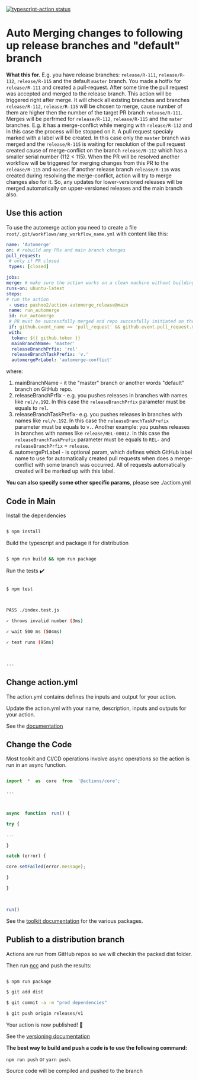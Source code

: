 <p  align="center">

<a  href="https://github.com/pashoo2/action-automerge_release"><img  alt="typescript-action status"  src="https://github.com/pashoo2/action-automerge_release/workflows/build-test/badge.svg"></a>

</p>

  

# Auto Merging changes to following up release branches and "default" branch



**What this for.**
E.g. you have release branches:
``release/R-111``, ``release/R-112``, ``release/R-115`` and the default ``master`` branch.
You made a hotfix for ``release/R-111`` and created a pull-request. After some time the pull request was accepted and merged to the release branch. This action will be triggered right after merge. It will check all existing branches and branches ``release/R-112``, ``release/R-115`` will be chosen to merge, cause number of them are higher then the number of the target PR branch ``release/R-111``. Merges will be perfrmed for ``release/R-112``, ``release/R-115`` and the ``mater`` branches. E.g. it has a merge-conflict while merging with ``release/R-112`` and in this case the process will be stopped on it. A pull request specialy marked with a label will be created. In this case only the ``master`` branch was merged and the ``release/R-115`` is waiting for resolution of the pull request created cause of merge-conflict on the branch ``release/R-112`` which has a smaller serial number (112 < 115). When the PR will be resolved another workflow will be triggered for merging changes from this PR to the ``release/R-115`` and ``master``. If another release branch ``release/R-116`` was created during resolving the merge-conflict, action will try to merge changes also for it.
 So, any updates for lower-versioned releases will be merged automatically on upper-versioned releases and the main branch also.
  


## Use this action



To use the automerge action you need to create a file ``root/.git/workflows/any_workflow_name.yml`` with content like this:
```yaml
name: 'Automerge'
on: # rebuild any PRs and main branch changes
pull_request:
 # only if PR closed
 types: [closed]

jobs:
merge: # make sure the action works on a clean machine without building
runs-on: ubuntu-latest
steps:
# run the action
 - uses: pashoo2/action-automerge_release@main
 name: run_automerge
 id: run_automerge
 # PR must be successfully merged and repo succesfully initiated on the previous step
 if: github.event_name == 'pull_request' && github.event.pull_request.merged == true
 with:
  token: ${{ github.token }}
  mainBranchName: 'master'
  releaseBranchPrfix: 'rel'
  releaseBranchTaskPrefix: 'v.'
  automergePrLabel: 'automerge-conflict'

```

where:

 1. mainBranchName - it the "master" branch or another words "default" branch on GitHub repo.
 2. releaseBranchPrfix - e.g. you pushes releases in branches with names like ``rel/v.192``. In this case the ``releaseBranchPrfix`` parameter must be equals to ``rel``.
 3. releaseBranchTaskPrefix- e.g. you pushes releases in branches with names like ``rel/v.192``. In this case the ``releaseBranchTaskPrefix`` parameter must be equals to ``v.``. Another example: you pushes releases in branches with names like ``release/REL-00012``. In this case the ``releaseBranchTaskPrefix`` parameter must be equals to ``REL-`` and ``releaseBranchPrfix`` = ``release``.
 4. automergePrLabel - is optional param, which defines which GitHub label name to use for automatically created pull requests when does a merge-conflict with some branch was occurred. All of requests automatically created will be marked up with this label.

**You can also specify some other specific params**, please see ./actiom.yml

  

## Code in Main


Install the dependencies

```bash

$ npm install

```

  

Build the typescript and package it for distribution

```bash

$ npm run build && npm run package

```

  

Run the tests :heavy_check_mark:

```bash

$ npm test

  

PASS ./index.test.js

✓ throws invalid number (3ms)

✓ wait 500 ms (504ms)

✓ test runs (95ms)

  

...

```

  

## Change action.yml

  

The action.yml contains defines the inputs and output for your action.

  

Update the action.yml with your name, description, inputs and outputs for your action.

  

See the [documentation](https://help.github.com/en/articles/metadata-syntax-for-github-actions)

  

## Change the Code

  

Most toolkit and CI/CD operations involve async operations so the action is run in an async function.

  

```javascript

import  *  as  core  from  '@actions/core';

...

  

async  function  run() {

try {

...

}

catch (error) {

core.setFailed(error.message);

}

}

  

run()

```

  

See the [toolkit documentation](https://github.com/actions/toolkit/blob/master/README.md#packages) for the various packages.

  

## Publish to a distribution branch

  

Actions are run from GitHub repos so we will checkin the packed dist folder.

  

Then run [ncc](https://github.com/zeit/ncc) and push the results:

```bash

$ npm run package

$ git add dist

$ git commit -a -m "prod dependencies"

$ git push origin releases/v1

```

  

Your action is now published! :rocket:

  

See the [versioning documentation](https://github.com/actions/toolkit/blob/master/docs/action-versioning.md)

  

**The best way to build and push a code is to use the following command:**

```npm run push``` or ```yarn push```.

Source code will be compiled and pushed to the branch
